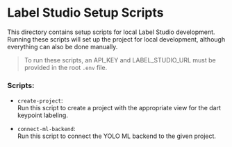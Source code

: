 # Label Studio Setup Scripts

This directory contains setup scripts for local Label Studio development.  
Running these scripts will set up the project for local development, although everything can also be done manually.

> To run these scripts, an API_KEY and LABEL_STUDIO_URL must be provided in the root `.env` file.

### Scripts:

- `create-project`:  
  Run this script to create a project with the appropriate view for the dart keypoint labeling.

- `connect-ml-backend`:  
  Run this script to connect the YOLO ML backend to the given project.